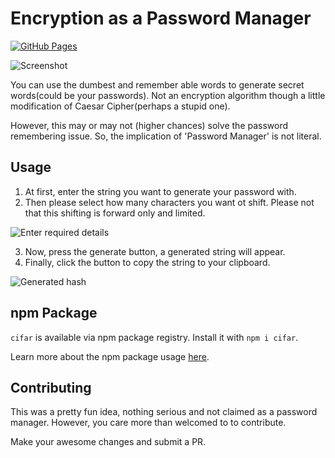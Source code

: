 # Encryption as a Password Manager

[![GitHub Pages](https://github.com/IamLizu/cifar-web/actions/workflows/gh-pages.yml/badge.svg)](https://cifar.iamlizu.com/)

![Screenshot](https://i.imgur.com/FFQyNlJ.png)

You can use the dumbest and remember able words to generate secret words(could be your passwords). Not an encryption algorithm though a little modification of Caesar Cipher(perhaps a stupid one).

However, this may or may not (higher chances) solve the password remembering issue. So, the implication of 'Password Manager' is not literal.

## Usage

1. At first, enter the string you want to generate your password with.
2. Then please select how many characters you want ot shift. Please not that this shifting is forward only and limited.

![Enter required details](https://i.imgur.com/0tdiHQB.png)

3. Now, press the generate button, a generated string will appear.
4. Finally, click the button to copy the string to your clipboard.

![Generated hash](https://i.imgur.com/CvAuiz0.png)

## npm Package

`cifar` is available via npm package registry. Install it with `npm i cifar`.

Learn more about the npm package usage [here](https://www.npmjs.com/package/cifar).

## Contributing

This was a pretty fun idea, nothing serious and not claimed as a password manager. However, you care more than welcomed to to contribute.

Make your awesome changes and submit a PR.
